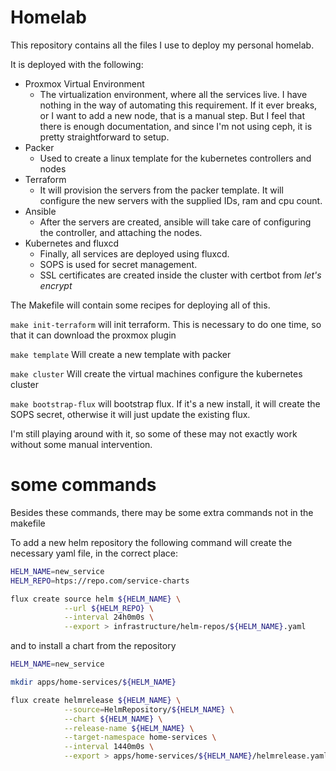 # Homelab

This repository contains all the files I use to deploy my personal homelab.

It is deployed with the following:

- Proxmox Virtual Environment
    - The virtualization environment, where all the services live. I have nothing in the way of automating this requirement. If it ever breaks, or I want to add a new node, that is a manual step. But I feel that there is enough documentation, and since I'm not using ceph, it is pretty straightforward to setup.
- Packer
    - Used to create a linux template for the kubernetes controllers and nodes
- Terraform
    - It will provision the servers from the packer template. It will configure the new servers with the supplied IDs, ram and cpu count.
- Ansible
    - After the servers are created, ansible will take care of configuring the controller, and attaching the nodes.
- Kubernetes and fluxcd
    - Finally, all services are deployed using fluxcd.
    - SOPS is used for secret management.
    - SSL certificates are created inside the cluster with certbot from *let's encrypt*

The Makefile will contain some recipes for deploying all of this.

`make init-terraform` will init terraform. This is necessary to do one time, so that it can download the proxmox plugin

`make template` Will create a new template with packer

`make cluster` Will create the virtual machines configure the kubernetes cluster

`make bootstrap-flux` will bootstrap flux. If it's a new install, it will create the SOPS secret, otherwise it will just update the existing flux.

I'm still playing around with it, so some of these may not exactly work without some manual intervention.

# some commands

Besides these commands, there may be some extra commands not in the makefile

To add a new helm repository the following command will create the necessary yaml file, in the correct place:

```sh
HELM_NAME=new_service
HELM_REPO=htps://repo.com/service-charts

flux create source helm ${HELM_NAME} \
            --url ${HELM_REPO} \
            --interval 24h0m0s \
            --export > infrastructure/helm-repos/${HELM_NAME}.yaml
```

and to install a chart from the repository

```sh
HELM_NAME=new_service

mkdir apps/home-services/${HELM_NAME}

flux create helmrelease ${HELM_NAME} \
            --source=HelmRepository/${HELM_NAME} \
            --chart ${HELM_NAME} \
            --release-name ${HELM_NAME} \
            --target-namespace home-services \
            --interval 1440m0s \
            --export > apps/home-services/${HELM_NAME}/helmrelease.yaml
```
